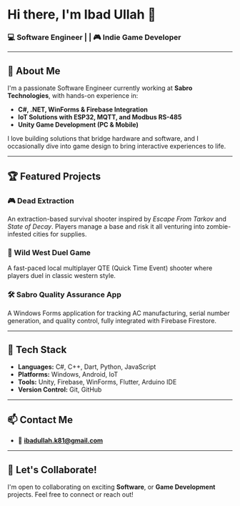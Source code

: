 # Hi there, I'm Ibad Ullah 👋

### 💻 Software Engineer | | 🎮 Indie Game Developer

---

## 🚀 About Me

I'm a passionate Software Engineer currently working at **Sabro Technologies**, with hands-on experience in:
- **C#, .NET, WinForms & Firebase Integration**
- **IoT Solutions with ESP32, MQTT, and Modbus RS-485**
- **Unity Game Development (PC & Mobile)**

I love building solutions that bridge hardware and software, and I occasionally dive into game design to bring interactive experiences to life.

---

## 🏆 Featured Projects

### 🎮 Dead Extraction
An extraction-based survival shooter inspired by *Escape From Tarkov* and *State of Decay*. Players manage a base and risk it all venturing into zombie-infested cities for supplies.

### 🤠 Wild West Duel Game
A fast-paced local multiplayer QTE (Quick Time Event) shooter where players duel in classic western style.

### 🛠️ Sabro Quality Assurance App
A Windows Forms application for tracking AC manufacturing, serial number generation, and quality control, fully integrated with Firebase Firestore.

---

## 🧰 Tech Stack
- **Languages:** C#, C++, Dart, Python, JavaScript
- **Platforms:** Windows, Android, IoT
- **Tools:** Unity, Firebase, WinForms, Flutter, Arduino IDE
- **Version Control:** Git, GitHub

---

## 📫 Contact Me
- 📧 **ibadullah.k81@gmail.com**


---

## 🤝 Let's Collaborate!
I'm open to collaborating on exciting **Software**, or **Game Development** projects. Feel free to connect or reach out!


